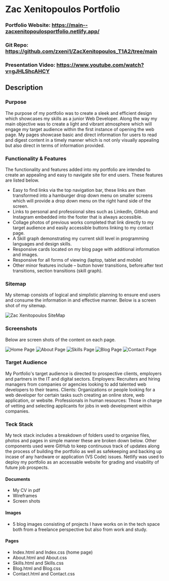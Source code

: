 # Zac Xenitopoulos Portfolio 

### Portfolio Website: https://main--zacxenitopoulosportfolio.netlify.app/

### Git Repo: https://github.com/zxeni1/ZacXenitopoulos_T1A2/tree/main

### Presentation Video: https://www.youtube.com/watch?v=gJHLShcAHCY

## Description 

### Purpose
The purpose of my portfolio was to create a sleek and efficient design which showcases my
skills as a junior Web Developer. Along the way my main objective was to create a light and
vibrant atmosphere which will engage my target audience within the first instance of
opening the web page. My pages showcase basic and direct information for users to read
and digest content in a timely manner which is not only visually appealing but also direct in
terms of information provided.

### Functionality  & Features
The functionality and features added into my portfolio are intended to create an appealing
and easy to navigate site for end users. These features are listed below.
- Easy to find links via the top navigation bar, these links are then transformed into a
hamburger drop down menu on smaller screens which will provide a drop down
menu on the right hand side of the screen.
- Links to personal and professional sites such as LinkedIn, GitHub and Instagram
embedded into the footer that is always accessible.
- Collage photos of previous works completed that link directly to my target audience
and easily accessible buttons linking to my contact page.
- A Skill graph demonstrating my current skill level in programming languages and
design skills.
- Responsive cards located on my blog page with additional information and images.
- Responsive for all forms of viewing (laptop, tablet and mobile)
- Other minor features include – button hover transitions, before:after text
transitions, section transitions (skill graph).

### Sitemap 

My sitemap consists of logical and simplistic planning to ensure end users and consume the information in and effective manner. Below is a screen shot of my sitemap.

![Zac Xenitopoulos SiteMap ](../ZacXenitopoulos_T1A2/Documents/SiteMapPortfolio.jpg)

### Screenshots 

Below are screen shots of the content on each page. 

![Home Page ](../ZacXenitopoulos_T1A2/Documents/Home%20Page.jpg)
![About Page ](../ZacXenitopoulos_T1A2/Documents/about.png)
![Skills Page ](../ZacXenitopoulos_T1A2/Documents/skills.png)
![Blog Page ](../ZacXenitopoulos_T1A2/Documents/Blog.png)
![Contact Page ](../ZacXenitopoulos_T1A2/Documents/contact.png)



### Target Audience 
My Portfolio&#39;s target audience is directed to prospective clients, employers and partners in
the IT and digital sectors.
Employers: Recruiters and hiring managers from companies or agencies looking to add
talented web developers to their teams.
Clients: Organizations or people looking for a web developer for certain tasks such creating
an online store, web application, or website.
Professionals in human resources: Those in charge of vetting and selecting applicants for
jobs in web development within companies.

### Teck Stack
My teck stack includes a breakdown of folders used to organise files, photos and pages in simple manner these are broken down below. Other components used were GitHub to keep continuous track of updates along the process of building the portfolio as well as safekeeping and backing up incase of any hardware or application (VS Code) issues. Netlify was used to deploy my portfolio as an accessable website for grading and visability of future job prospects.

#### Documents
- My CV in pdf
- Wireframes 
- Screen shots

#### Images 
- 5 blog images consisting of projects I have works on in the tech space both from a freelance perspective but also from work and study.

#### Pages 
- Index.html and Index.css (home page)
- About.html and About.css 
- Skills.html and Skills.css
- Blog.html and Blog.css
- Contact.html and Contact.css
